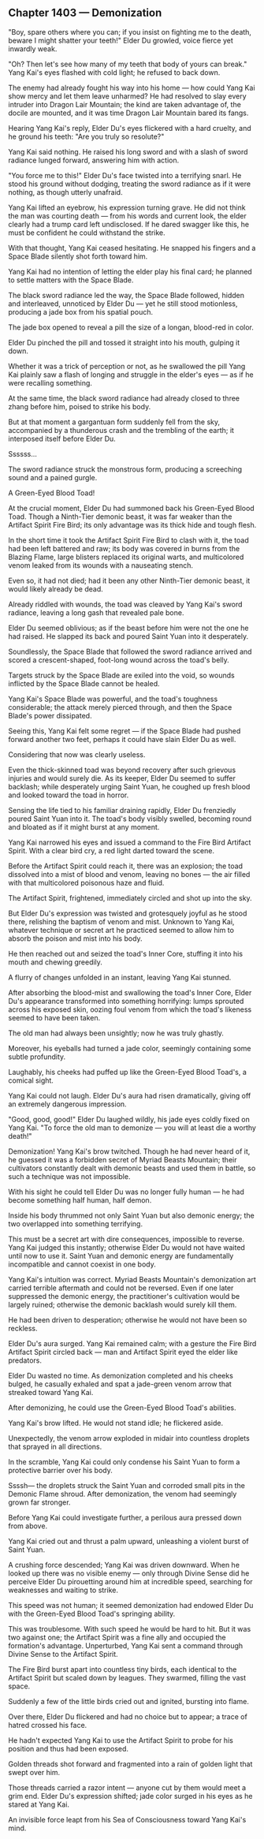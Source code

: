 ## Chapter 1403 — Demonization

"Boy, spare others where you can; if you insist on fighting me to the death, beware I might shatter your teeth!" Elder Du growled, voice fierce yet inwardly weak.

"Oh? Then let's see how many of my teeth that body of yours can break." Yang Kai's eyes flashed with cold light; he refused to back down.

The enemy had already fought his way into his home — how could Yang Kai show mercy and let them leave unharmed? He had resolved to slay every intruder into Dragon Lair Mountain; the kind are taken advantage of, the docile are mounted, and it was time Dragon Lair Mountain bared its fangs.

Hearing Yang Kai's reply, Elder Du's eyes flickered with a hard cruelty, and he ground his teeth: "Are you truly so resolute?"

Yang Kai said nothing. He raised his long sword and with a slash of sword radiance lunged forward, answering him with action.

"You force me to this!" Elder Du's face twisted into a terrifying snarl. He stood his ground without dodging, treating the sword radiance as if it were nothing, as though utterly unafraid.

Yang Kai lifted an eyebrow, his expression turning grave. He did not think the man was courting death — from his words and current look, the elder clearly had a trump card left undisclosed. If he dared swagger like this, he must be confident he could withstand the strike.

With that thought, Yang Kai ceased hesitating. He snapped his fingers and a Space Blade silently shot forth toward him.

Yang Kai had no intention of letting the elder play his final card; he planned to settle matters with the Space Blade.

The black sword radiance led the way, the Space Blade followed, hidden and interleaved, unnoticed by Elder Du — yet he still stood motionless, producing a jade box from his spatial pouch.

The jade box opened to reveal a pill the size of a longan, blood-red in color.

Elder Du pinched the pill and tossed it straight into his mouth, gulping it down.

Whether it was a trick of perception or not, as he swallowed the pill Yang Kai plainly saw a flash of longing and struggle in the elder's eyes — as if he were recalling something.

At the same time, the black sword radiance had already closed to three zhang before him, poised to strike his body.

But at that moment a gargantuan form suddenly fell from the sky, accompanied by a thunderous crash and the trembling of the earth; it interposed itself before Elder Du.

Ssssss...

The sword radiance struck the monstrous form, producing a screeching sound and a pained gurgle.

A Green-Eyed Blood Toad!

At the crucial moment, Elder Du had summoned back his Green-Eyed Blood Toad. Though a Ninth-Tier demonic beast, it was far weaker than the Artifact Spirit Fire Bird; its only advantage was its thick hide and tough flesh.

In the short time it took the Artifact Spirit Fire Bird to clash with it, the toad had been left battered and raw; its body was covered in burns from the Blazing Flame, large blisters replaced its original warts, and multicolored venom leaked from its wounds with a nauseating stench.

Even so, it had not died; had it been any other Ninth-Tier demonic beast, it would likely already be dead.

Already riddled with wounds, the toad was cleaved by Yang Kai's sword radiance, leaving a long gash that revealed pale bone.

Elder Du seemed oblivious; as if the beast before him were not the one he had raised. He slapped its back and poured Saint Yuan into it desperately.

Soundlessly, the Space Blade that followed the sword radiance arrived and scored a crescent-shaped, foot-long wound across the toad's belly.

Targets struck by the Space Blade are exiled into the void, so wounds inflicted by the Space Blade cannot be healed.

Yang Kai's Space Blade was powerful, and the toad's toughness considerable; the attack merely pierced through, and then the Space Blade's power dissipated.

Seeing this, Yang Kai felt some regret — if the Space Blade had pushed forward another two feet, perhaps it could have slain Elder Du as well.

Considering that now was clearly useless.

Even the thick-skinned toad was beyond recovery after such grievous injuries and would surely die. As its keeper, Elder Du seemed to suffer backlash; while desperately urging Saint Yuan, he coughed up fresh blood and looked toward the toad in horror.

Sensing the life tied to his familiar draining rapidly, Elder Du frenziedly poured Saint Yuan into it. The toad's body visibly swelled, becoming round and bloated as if it might burst at any moment.

Yang Kai narrowed his eyes and issued a command to the Fire Bird Artifact Spirit. With a clear bird cry, a red light darted toward the scene.

Before the Artifact Spirit could reach it, there was an explosion; the toad dissolved into a mist of blood and venom, leaving no bones — the air filled with that multicolored poisonous haze and fluid.

The Artifact Spirit, frightened, immediately circled and shot up into the sky.

But Elder Du's expression was twisted and grotesquely joyful as he stood there, relishing the baptism of venom and mist. Unknown to Yang Kai, whatever technique or secret art he practiced seemed to allow him to absorb the poison and mist into his body.

He then reached out and seized the toad's Inner Core, stuffing it into his mouth and chewing greedily.

A flurry of changes unfolded in an instant, leaving Yang Kai stunned.

After absorbing the blood-mist and swallowing the toad's Inner Core, Elder Du's appearance transformed into something horrifying: lumps sprouted across his exposed skin, oozing foul venom from which the toad's likeness seemed to have been taken.

The old man had always been unsightly; now he was truly ghastly.

Moreover, his eyeballs had turned a jade color, seemingly containing some subtle profundity.

Laughably, his cheeks had puffed up like the Green-Eyed Blood Toad's, a comical sight.

Yang Kai could not laugh. Elder Du's aura had risen dramatically, giving off an extremely dangerous impression.

"Good, good, good!" Elder Du laughed wildly, his jade eyes coldly fixed on Yang Kai. "To force the old man to demonize — you will at least die a worthy death!"

Demonization! Yang Kai's brow twitched. Though he had never heard of it, he guessed it was a forbidden secret of Myriad Beasts Mountain; their cultivators constantly dealt with demonic beasts and used them in battle, so such a technique was not impossible.

With his sight he could tell Elder Du was no longer fully human — he had become something half human, half demon.

Inside his body thrummed not only Saint Yuan but also demonic energy; the two overlapped into something terrifying.

This must be a secret art with dire consequences, impossible to reverse. Yang Kai judged this instantly; otherwise Elder Du would not have waited until now to use it. Saint Yuan and demonic energy are fundamentally incompatible and cannot coexist in one body.

Yang Kai's intuition was correct. Myriad Beasts Mountain's demonization art carried terrible aftermath and could not be reversed. Even if one later suppressed the demonic energy, the practitioner's cultivation would be largely ruined; otherwise the demonic backlash would surely kill them.

He had been driven to desperation; otherwise he would not have been so reckless.

Elder Du's aura surged. Yang Kai remained calm; with a gesture the Fire Bird Artifact Spirit circled back — man and Artifact Spirit eyed the elder like predators.

Elder Du wasted no time. As demonization completed and his cheeks bulged, he casually exhaled and spat a jade-green venom arrow that streaked toward Yang Kai.

After demonizing, he could use the Green-Eyed Blood Toad's abilities.

Yang Kai's brow lifted. He would not stand idle; he flickered aside.

Unexpectedly, the venom arrow exploded in midair into countless droplets that sprayed in all directions.

In the scramble, Yang Kai could only condense his Saint Yuan to form a protective barrier over his body.

Ssssh— the droplets struck the Saint Yuan and corroded small pits in the Demonic Flame shroud. After demonization, the venom had seemingly grown far stronger.

Before Yang Kai could investigate further, a perilous aura pressed down from above.

Yang Kai cried out and thrust a palm upward, unleashing a violent burst of Saint Yuan.

A crushing force descended; Yang Kai was driven downward. When he looked up there was no visible enemy — only through Divine Sense did he perceive Elder Du pirouetting around him at incredible speed, searching for weaknesses and waiting to strike.

This speed was not human; it seemed demonization had endowed Elder Du with the Green-Eyed Blood Toad's springing ability.

This was troublesome. With such speed he would be hard to hit. But it was two against one; the Artifact Spirit was a fine ally and occupied the formation's advantage. Unperturbed, Yang Kai sent a command through Divine Sense to the Artifact Spirit.

The Fire Bird burst apart into countless tiny birds, each identical to the Artifact Spirit but scaled down by leagues. They swarmed, filling the vast space.

Suddenly a few of the little birds cried out and ignited, bursting into flame.

Over there, Elder Du flickered and had no choice but to appear; a trace of hatred crossed his face.

He hadn't expected Yang Kai to use the Artifact Spirit to probe for his position and thus had been exposed.

Golden threads shot forward and fragmented into a rain of golden light that swept over him.

Those threads carried a razor intent — anyone cut by them would meet a grim end. Elder Du's expression shifted; jade color surged in his eyes as he stared at Yang Kai.

An invisible force leapt from his Sea of Consciousness toward Yang Kai's mind.